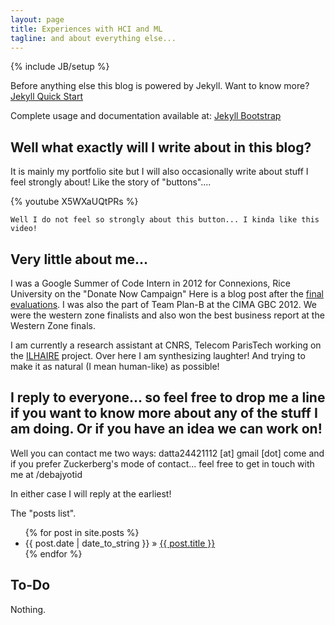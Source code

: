```yaml
---
layout: page
title: Experiences with HCI and ML
tagline: and about everything else...
---
```

{% include JB/setup %}

Before anything else this blog is powered by Jekyll. Want to know more?  [Jekyll Quick Start](http://jekyllbootstrap.com/usage/jekyll-quick-start.html)

Complete usage and documentation available at: [Jekyll Bootstrap](http://jekyllbootstrap.com)

## Well what exactly will I write about in this blog?

It is mainly my portfolio site but I will also occasionally write about stuff I feel strongly about! Like the story of "buttons"....

{% youtube X5WXaUQtPRs %}    
    
    
    Well I do not feel so strongly about this button... I kinda like this video! 


    
## Very little about me...

I was a Google Summer of Code Intern in 2012 for Connexions, Rice University on the "Donate Now Campaign" Here is a blog post after the [final evaluations](http://blog.cnx.org/2012/08/google-summer-of-code-2012-comes-to.html).
I was also the part of Team Plan-B at the CIMA GBC 2012. We were the western zone finalists and also won the best business report at the Western Zone finals.

I am currently a research assistant at CNRS, Telecom ParisTech working on the [ILHAIRE](http://ilhaire.eu) project. Over here I am synthesizing laughter!
And trying to make it as natural (I mean human-like) as possible!
    

## I reply to everyone... so feel free to drop me a line if you want to know more about any of the stuff I am doing. Or if you have an idea we can work on!
Well you can contact me two ways:
    datta24421112 [at] gmail [dot] come
    and if you prefer Zuckerberg's mode of contact... feel free to get in touch with me at /debajyotid
    
In either case I will reply at the earliest!

The "posts list".

<ul class="posts">
  {% for post in site.posts %}
    <li><span>{{ post.date | date_to_string }}</span> &raquo; <a href="{{ BASE_PATH }}{{ post.url }}">{{ post.title }}</a></li>
  {% endfor %}
</ul>

## To-Do

Nothing.

